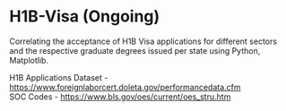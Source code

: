 # H1B-Visa (Ongoing)

Correlating the acceptance of H1B Visa applications for different sectors and the respective graduate degrees issued per state using Python, Matplotlib.

H1B Applications Dataset - https://www.foreignlaborcert.doleta.gov/performancedata.cfm <br />
SOC Codes - https://www.bls.gov/oes/current/oes_stru.htm
